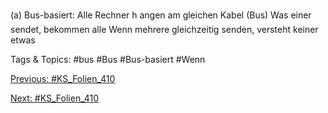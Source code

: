 (a) Bus-basiert:
Alle Rechner h angen am gleichen Kabel
(Bus) Was einer sendet, bekommen alle
Wenn mehrere gleichzeitig senden,
versteht keiner etwas

   Tags & Topics:
   #bus
   #Bus
   #Bus-basiert
   #Wenn

[Previous: #KS_Folien_410](KS_Folien_410.md)

[Next: #KS_Folien_410](KS_Folien_410.md)